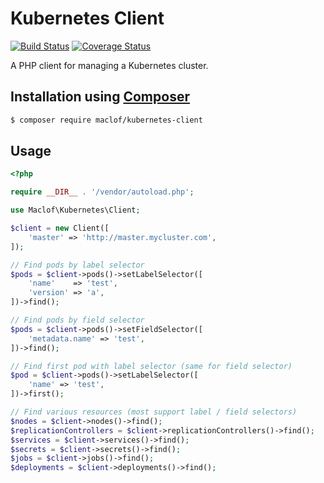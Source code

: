 # Kubernetes Client
[![Build Status](https://travis-ci.org/maclof/kubernetes-client.svg?branch=master)](https://travis-ci.org/maclof/kubernetes-client)
[![Coverage Status](https://coveralls.io/repos/github/maclof/kubernetes-client/badge.svg?branch=master)](https://coveralls.io/github/maclof/kubernetes-client?branch=master)

A PHP client for managing a Kubernetes cluster.


## Installation using [Composer](http://getcomposer.org/)

```bash
$ composer require maclof/kubernetes-client
```

## Usage

```php
<?php

require __DIR__ . '/vendor/autoload.php';

use Maclof\Kubernetes\Client;

$client = new Client([
	'master' => 'http://master.mycluster.com',
]);

// Find pods by label selector
$pods = $client->pods()->setLabelSelector([
	'name'    => 'test',
	'version' => 'a',
])->find();

// Find pods by field selector
$pods = $client->pods()->setFieldSelector([
	'metadata.name' => 'test',
])->find();

// Find first pod with label selector (same for field selector)
$pod = $client->pods()->setLabelSelector([
	'name' => 'test',
])->first();

// Find various resources (most support label / field selectors)
$nodes = $client->nodes()->find();
$replicationControllers = $client->replicationControllers()->find();
$services = $client->services()->find();
$secrets = $client->secrets()->find();
$jobs = $client->jobs()->find();
$deployments = $client->deployments()->find();
```
